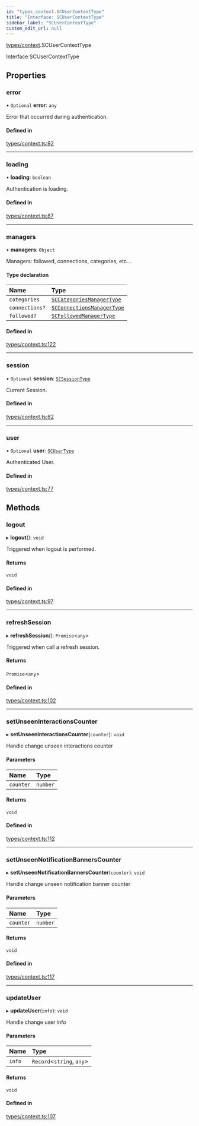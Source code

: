 ```yaml
---
id: "types_context.SCUserContextType"
title: "Interface: SCUserContextType"
sidebar_label: "SCUserContextType"
custom_edit_url: null
---
```


[types/context](../modules/types_context).SCUserContextType

Interface SCUserContextType

## Properties

### error

• `Optional` **error**: `any`

Error that occurred during authentication.

#### Defined in

[types/context.ts:92](https://github.com/selfcommunity/community-ui/blob/7897031/packages/sc-core/src/types/context.ts#L92)

___

### loading

• **loading**: `boolean`

Authentication is loading.

#### Defined in

[types/context.ts:87](https://github.com/selfcommunity/community-ui/blob/7897031/packages/sc-core/src/types/context.ts#L87)

___

### managers

• **managers**: `Object`

Managers: followed, connections, categories, etc...

#### Type declaration

| Name | Type |
| :------ | :------ |
| `categories` | [`SCCategoriesManagerType`](types_context.SCCategoriesManagerType) |
| `connections?` | [`SCConnectionsManagerType`](types_context.SCConnectionsManagerType) |
| `followed?` | [`SCFollowedManagerType`](types_context.SCFollowedManagerType) |

#### Defined in

[types/context.ts:122](https://github.com/selfcommunity/community-ui/blob/7897031/packages/sc-core/src/types/context.ts#L122)

___

### session

• `Optional` **session**: [`SCSessionType`](types_context.SCSessionType)

Current Session.

#### Defined in

[types/context.ts:82](https://github.com/selfcommunity/community-ui/blob/7897031/packages/sc-core/src/types/context.ts#L82)

___

### user

• `Optional` **user**: [`SCUserType`](types_user.SCUserType)

Authenticated User.

#### Defined in

[types/context.ts:77](https://github.com/selfcommunity/community-ui/blob/7897031/packages/sc-core/src/types/context.ts#L77)

## Methods

### logout

▸ **logout**(): `void`

Triggered when logout is performed.

#### Returns

`void`

#### Defined in

[types/context.ts:97](https://github.com/selfcommunity/community-ui/blob/7897031/packages/sc-core/src/types/context.ts#L97)

___

### refreshSession

▸ **refreshSession**(): `Promise`<`any`\>

Triggered when call a refresh session.

#### Returns

`Promise`<`any`\>

#### Defined in

[types/context.ts:102](https://github.com/selfcommunity/community-ui/blob/7897031/packages/sc-core/src/types/context.ts#L102)

___

### setUnseenInteractionsCounter

▸ **setUnseenInteractionsCounter**(`counter`): `void`

Handle change unseen interactions counter

#### Parameters

| Name | Type |
| :------ | :------ |
| `counter` | `number` |

#### Returns

`void`

#### Defined in

[types/context.ts:112](https://github.com/selfcommunity/community-ui/blob/7897031/packages/sc-core/src/types/context.ts#L112)

___

### setUnseenNotificationBannersCounter

▸ **setUnseenNotificationBannersCounter**(`counter`): `void`

Handle change unseen notification banner counter

#### Parameters

| Name | Type |
| :------ | :------ |
| `counter` | `number` |

#### Returns

`void`

#### Defined in

[types/context.ts:117](https://github.com/selfcommunity/community-ui/blob/7897031/packages/sc-core/src/types/context.ts#L117)

___

### updateUser

▸ **updateUser**(`info`): `void`

Handle change user info

#### Parameters

| Name | Type |
| :------ | :------ |
| `info` | `Record`<`string`, `any`\> |

#### Returns

`void`

#### Defined in

[types/context.ts:107](https://github.com/selfcommunity/community-ui/blob/7897031/packages/sc-core/src/types/context.ts#L107)
